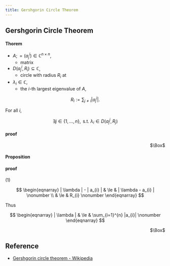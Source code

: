 ```yaml
---
title: Gershgorin Circle Theorem
---
```


## Gershgorin Circle Theorem


#### Thorem
* $A ;= (a_{j}^{i}) \in \mathbb{C}^{n \times n}$,
    * matrix
* $D(a_{j}^{i}, R_{i}) \subseteq \mathbb{C}$,
    * circle with radius $R_{i}$ at 
* $\lambda_{i} \in \mathbb{C}$,
    * the $i$-th largest eigenvalue of $A$,

$$
    R_{i}
    :=
    \sum_{j\neq i}
        |a_{j}^{i}|
    .
$$

For all $i$,

$$
    \exists j \in \{1, \ldots, n\},
    \text{ s.t. }
    \lambda_{i}
    \in
    D(a_{j}^{j}, R_{j})
$$

#### proof

<div class="QED" style="text-align: right">$\Box$</div>

#### Proposition

#### proof

(1)

$$
\begin{eqnarray}
    |
        \lambda
    |
        -
    |
        a_{i}
    |
    & \le &
        |
            \lambda
            -
            a_{i}
        |
    \nonumber
    \\
    & \le &
        R_{i}
    \nonumber
\end{eqnarray}
$$

Thus

$$
\begin{eqnarray}
    |
        \lambda
    |
    & \le &
        \sum_{i=1}^{n}
            |a_{i}|
    \nonumber
\end{eqnarray}
$$

<div class="QED" style="text-align: right">$\Box$</div>


## Reference
* [Gershgorin circle theorem \- Wikipedia](https://en.wikipedia.org/wiki/Gershgorin_circle_theorem)
